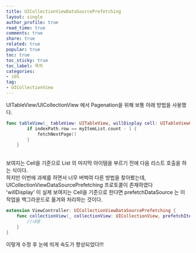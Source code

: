 ```yaml
---
title: UICollectionViewDataSourcePrefetching
layout: single
author_profile: true
read_time: true
comments: true
share: true
related: true
popular: true
toc: true
toc_sticky: true
toc_label: 목차
categories:
- iOS
tag:
- UICollectionView
---
```


UITableView/UICollectionView 에서 Pagenation을 위해 보통 아래 방법을 사용했다.<br>

```swift
func tableView(_ tableView: UITableView, willDisplay cell: UITableViewCell, forRowAt indexPath: IndexPath) {
        if indexPath.row == myItemList.count - 1 {
            fetchNextPage()
        }
    }
```
<br>
보여지는 Cell을 기준으로 List 의 마지막 아이템을 부르기 전에 다음 리스트 호출을 하는 식이다.<br>
하지만 이번에 과제를 하면서 너무 버벅여 다른 방법을 찾아봤는데, UICollectionViewDataSourcePrefetching 프로토콜이 존재하였다<br>
'willDisplay' 이 실제 보여지는 Cell을 기준으로 한다면 prefetchDataSource 는 이 작업을 백그라운드로 옮겨와 처리하는 것이다.<br>

```swift
extension ViewController: UICollectionViewDataSourcePrefetching {
    func collectionView(_ collectionView: UICollectionView, prefetchItemsAt indexPaths: [IndexPath]) {
		//내용 
    }
}
```

이렇게 수정 후 눈에 띄게 속도가 향상되었다!!!
